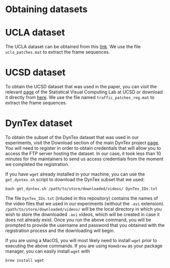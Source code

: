 # Obtaining datasets

# UCLA dataset
The UCLA dataset can be obtained from this [link](https://drive.google.com/file/d/0BxMIVlhgRmcbN3pRa0dyaHpHV1E/view?usp=sharing). We use the file `ucla_patches.mat` to extract the frame sequences.

# UCSD dataset
To obtain the UCSD dataset that was used in the paper, you can visit the relevant [page](http://www.svcl.ucsd.edu/projects/traffic/) of the Statistical Visual Computing Lab at UCSD or download it directly from [here](http://www.svcl.ucsd.edu/projects/traffic/db/trafficdb.tgz). We use the file named `traffic_patches_reg.mat` to extract the frame sequences.

# DynTex dataset
To obtain the subset of the DynTex dataset that was used in our experiments, visit the Download section of the main DynTex project [page](http://dyntex.univ-lr.fr/index.html). You will need to register in order to obtain credentials that will allow you to access the FTP server hosting the dataset. In our case, it took less than 10 minutes for the maintainers to send us access credentials from the moment we completed the registration. 

If you have `wget` already installed in your machine, you can use the `get_dyntex.sh` script to download the DynTex subset that we used:

```
bash get_dyntex.sh /path/to/store/downloaded/videos/ DynTex_IDs.txt
```
The file `DynTex_IDs.txt` (inluded in this repository) contains the names of the video files that we used in our experiments (without the `.avi` extension). `/path/to/store/downloaded/videos/` will be the local directory in which you wish to store the downloaded `.avi` videos, which will be created in case it does not already exist. Once you run the above command, you will be prompted to provide the username and password that you obtained with the registration process and the downloading will begin.


If you are using a MacOS, you will most likely need to install `wget` prior to executing the above commands. If you are using `Homebrew` as your package manager, you can easily install `wget` with

```
brew install wget
```